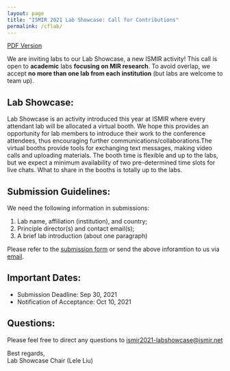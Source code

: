 ```yaml
---
layout: page
title: "ISMIR 2021 Lab Showcase: Call for Contributions"
permalink: /cflab/
---
```


[PDF Version](/assets/pdf/cflab.pdf)

We are inviting labs to our Lab Showcase, a new ISMIR activity! This call is open to **academic** labs **focusing on MIR research**. To avoid overlap, we accept **no more than one lab from each institution** (but labs are welcome to team up).

## Lab Showcase:

Lab Showcase is an activity introduced this year at ISMIR where every attendant lab will be allocated a virtual booth. We hope this provides an opportunity for lab members to introduce their work to the conference attendees, thus encouraging further communications/collaborations.The virtual booths provide tools for exchanging text messages, making video calls and uploading materials. The booth time is flexible and up to the labs, but we expect a minimum availability of two pre-determined time slots for live chats. What to share in the booths is totally up to the labs.

## Submission Guidelines:

We need the following information in submissions:

1. Lab name, affiliation (institution), and country;  
2. Principle director(s) and contact email(s);  
3. A brief lab introduction (about one paragraph)

Please refer to the [submission form](https://bit.ly/ismir2021labs) or send the above inforamtion to us via [email](mailto:ismir2021-labshowcase@ismir.net).

## Important Dates:

- Submission Deadline: Sep 30, 2021  
- Notification of Acceptance: Oct 10, 2021

## Questions:

Please feel free to direct any questions to [ismir2021-labshowcase@ismir.net](mailto:ismir2021-labshowcase@ismir.net)

Best regards,  
Lab Showcase Chair (Lele Liu)
